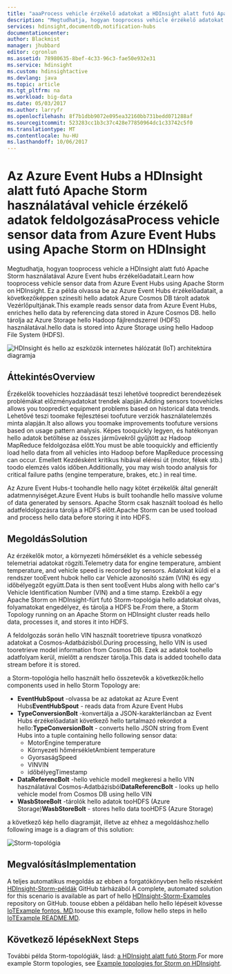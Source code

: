 ```yaml
---
title: "aaaProcess vehicle érzékelő adatokat a HDInsight alatt futó Apache Storm |} Microsoft Docs"
description: "Megtudhatja, hogyan tooprocess vehicle érzékelő adatokat az Event Hubs a HDInsight alatt futó Apache Storm használatával. Vegye fel a modell adatai a Azure Cosmos-Adatbázisból, és kimeneti toostorage tárolja."
services: hdinsight,documentdb,notification-hubs
documentationcenter: 
author: Blackmist
manager: jhubbard
editor: cgronlun
ms.assetid: 78980635-8bef-4c33-96c3-fae50e932e31
ms.service: hdinsight
ms.custom: hdinsightactive
ms.devlang: java
ms.topic: article
ms.tgt_pltfrm: na
ms.workload: big-data
ms.date: 05/03/2017
ms.author: larryfr
ms.openlocfilehash: 8f7b1dbb9072e095ea32160bb731bedd071288af
ms.sourcegitcommit: 523283cc1b3c37c428e77850964dc1c33742c5f0
ms.translationtype: MT
ms.contentlocale: hu-HU
ms.lasthandoff: 10/06/2017
---
```

# <a name="process-vehicle-sensor-data-from-azure-event-hubs-using-apache-storm-on-hdinsight"></a><span data-ttu-id="60234-104">Az Azure Event Hubs a HDInsight alatt futó Apache Storm használatával vehicle érzékelő adatok feldolgozása</span><span class="sxs-lookup"><span data-stu-id="60234-104">Process vehicle sensor data from Azure Event Hubs using Apache Storm on HDInsight</span></span>

<span data-ttu-id="60234-105">Megtudhatja, hogyan tooprocess vehicle a HDInsight alatt futó Apache Storm használatával Azure Event hubs érzékelőadatait.</span><span class="sxs-lookup"><span data-stu-id="60234-105">Learn how tooprocess vehicle sensor data from Azure Event Hubs using Apache Storm on HDInsight.</span></span> <span data-ttu-id="60234-106">Ez a példa olvassa be az Azure Event Hubs érzékelőadatait, a következőképpen színesíti hello adatok Azure Cosmos DB tárolt adatok Vezérlőpultjának.</span><span class="sxs-lookup"><span data-stu-id="60234-106">This example reads sensor data from Azure Event Hubs, enriches hello data by referencing data stored in Azure Cosmos DB.</span></span> <span data-ttu-id="60234-107">hello tárolja az Azure Storage hello Hadoop fájlrendszerrel (HDFS) használatával.</span><span class="sxs-lookup"><span data-stu-id="60234-107">hello data is stored into Azure Storage using hello Hadoop File System (HDFS).</span></span>

![HDInsight és hello az eszközök internetes hálózatát (IoT) architektúra diagramja](./media/hdinsight-storm-iot-eventhub-documentdb/iot.png)

## <a name="overview"></a><span data-ttu-id="60234-109">Áttekintés</span><span class="sxs-lookup"><span data-stu-id="60234-109">Overview</span></span>

<span data-ttu-id="60234-110">Érzékelők toovehicles hozzáadását teszi lehetővé toopredict berendezések problémákat előzményadatokat trendek alapján.</span><span class="sxs-lookup"><span data-stu-id="60234-110">Adding sensors toovehicles allows you toopredict equipment problems based on historical data trends.</span></span> <span data-ttu-id="60234-111">Lehetővé teszi toomake fejlesztései toofuture verziók használatelemzés minta alapján.</span><span class="sxs-lookup"><span data-stu-id="60234-111">It also allows you toomake improvements toofuture versions based on usage pattern analysis.</span></span> <span data-ttu-id="60234-112">Képes tooquickly legyen, és hatékonyan hello adatok betöltése az összes járművekről gyűjtött az Hadoop MapReduce feldolgozása előtt.</span><span class="sxs-lookup"><span data-stu-id="60234-112">You must be able tooquickly and efficiently load hello data from all vehicles into Hadoop before MapReduce processing can occur.</span></span> <span data-ttu-id="60234-113">Emellett Kezdésként kritikus hibával elérési út (motor, fékek stb.) toodo elemzés valós időben.</span><span class="sxs-lookup"><span data-stu-id="60234-113">Additionally, you may wish toodo analysis for critical failure paths (engine temperature, brakes, etc.) in real time.</span></span>

<span data-ttu-id="60234-114">Az Azure Event Hubs-t toohandle hello nagy kötet érzékelők által generált adatmennyiséget.</span><span class="sxs-lookup"><span data-stu-id="60234-114">Azure Event Hubs is built toohandle hello massive volume of data generated by sensors.</span></span> <span data-ttu-id="60234-115">Apache Storm csak használt tooload és hello adatfeldolgozásra tárolja a HDFS előtt.</span><span class="sxs-lookup"><span data-stu-id="60234-115">Apache Storm can be used tooload and process hello data before storing it into HDFS.</span></span>

## <a name="solution"></a><span data-ttu-id="60234-116">Megoldás</span><span class="sxs-lookup"><span data-stu-id="60234-116">Solution</span></span>

<span data-ttu-id="60234-117">Az érzékelők motor, a környezeti hőmérséklet és a vehicle sebesség telemetriai adatokat rögzíti.</span><span class="sxs-lookup"><span data-stu-id="60234-117">Telemetry data for engine temperature, ambient temperature, and vehicle speed is recorded by sensors.</span></span> <span data-ttu-id="60234-118">Adatokat küldi el a rendszer tooEvent hubok hello car Vehicle azonosító szám (VIN) és egy időbélyegzőt együtt.</span><span class="sxs-lookup"><span data-stu-id="60234-118">Data is then sent tooEvent Hubs along with hello car's Vehicle Identification Number (VIN) and a time stamp.</span></span> <span data-ttu-id="60234-119">Ezekből a egy Apache Storm on HDInsight-fürt futó Storm-topológia hello adatokat olvas, folyamatokat engedélyez, és tárolja a HDFS be.</span><span class="sxs-lookup"><span data-stu-id="60234-119">From there, a Storm Topology running on an Apache Storm on HDInsight cluster reads hello data, processes it, and stores it into HDFS.</span></span>

<span data-ttu-id="60234-120">A feldolgozás során hello VIN használt tooretrieve típusra vonatkozó adatokat a Cosmos-Adatbázisból.</span><span class="sxs-lookup"><span data-stu-id="60234-120">During processing, hello VIN is used tooretrieve model information from Cosmos DB.</span></span> <span data-ttu-id="60234-121">Ezek az adatok toohello adatfolyam kerül, mielőtt a rendszer tárolja.</span><span class="sxs-lookup"><span data-stu-id="60234-121">This data is added toohello data stream before it is stored.</span></span>

<span data-ttu-id="60234-122">a Storm-topológia hello használt hello összetevők a következők:</span><span class="sxs-lookup"><span data-stu-id="60234-122">hello components used in hello Storm Topology are:</span></span>

* <span data-ttu-id="60234-123">**EventHubSpout** -olvassa be az adatokat az Azure Event Hubs</span><span class="sxs-lookup"><span data-stu-id="60234-123">**EventHubSpout** - reads data from Azure Event Hubs</span></span>
* <span data-ttu-id="60234-124">**TypeConversionBolt** -konvertálja a JSON-karakterláncban az Event Hubs érzékelőadatait következő hello tartalmazó rekordot a hello:</span><span class="sxs-lookup"><span data-stu-id="60234-124">**TypeConversionBolt** - converts hello JSON string from Event Hubs into a tuple containing hello following sensor data:</span></span>
    * <span data-ttu-id="60234-125">Motor</span><span class="sxs-lookup"><span data-stu-id="60234-125">Engine temperature</span></span>
    * <span data-ttu-id="60234-126">Környezeti hőmérséklet</span><span class="sxs-lookup"><span data-stu-id="60234-126">Ambient temperature</span></span>
    * <span data-ttu-id="60234-127">Gyorsaság</span><span class="sxs-lookup"><span data-stu-id="60234-127">Speed</span></span>
    * <span data-ttu-id="60234-128">VIN</span><span class="sxs-lookup"><span data-stu-id="60234-128">VIN</span></span>
    * <span data-ttu-id="60234-129">időbélyeg</span><span class="sxs-lookup"><span data-stu-id="60234-129">Timestamp</span></span>
* <span data-ttu-id="60234-130">**DataReferencBolt** -hello vehicle modell megkeresi a hello VIN használatával Cosmos-Adatbázisból</span><span class="sxs-lookup"><span data-stu-id="60234-130">**DataReferencBolt** - looks up hello vehicle model from Cosmos DB using hello VIN</span></span>
* <span data-ttu-id="60234-131">**WasbStoreBolt** -tárolók hello adatok tooHDFS (Azure Storage)</span><span class="sxs-lookup"><span data-stu-id="60234-131">**WasbStoreBolt** - stores hello data tooHDFS (Azure Storage)</span></span>

<span data-ttu-id="60234-132">a következő kép hello diagramját, illetve az ehhez a megoldáshoz:</span><span class="sxs-lookup"><span data-stu-id="60234-132">hello following image is a diagram of this solution:</span></span>

![Storm-topológia](./media/hdinsight-storm-iot-eventhub-documentdb/iottopology.png)

## <a name="implementation"></a><span data-ttu-id="60234-134">Megvalósítás</span><span class="sxs-lookup"><span data-stu-id="60234-134">Implementation</span></span>

<span data-ttu-id="60234-135">A teljes automatikus megoldás az ebben a forgatókönyvben hello részeként [HDInsight-Storm-példák](https://github.com/hdinsight/hdinsight-storm-examples) GitHub tárházából.</span><span class="sxs-lookup"><span data-stu-id="60234-135">A complete, automated solution for this scenario is available as part of hello [HDInsight-Storm-Examples](https://github.com/hdinsight/hdinsight-storm-examples) repository on GitHub.</span></span> <span data-ttu-id="60234-136">toouse ebben a példában hello hello lépéseit kövesse [IoTExample fontos. MD](https://github.com/hdinsight/hdinsight-storm-examples/blob/master/IotExample/README.md).</span><span class="sxs-lookup"><span data-stu-id="60234-136">toouse this example, follow hello steps in hello [IoTExample README.MD](https://github.com/hdinsight/hdinsight-storm-examples/blob/master/IotExample/README.md).</span></span>

## <a name="next-steps"></a><span data-ttu-id="60234-137">Következő lépések</span><span class="sxs-lookup"><span data-stu-id="60234-137">Next Steps</span></span>

<span data-ttu-id="60234-138">További példa Storm-topológiák, lásd: [a HDInsight alatt futó Storm](hdinsight-storm-example-topology.md).</span><span class="sxs-lookup"><span data-stu-id="60234-138">For more example Storm topologies, see [Example topologies for Storm on HDInsight](hdinsight-storm-example-topology.md).</span></span>

